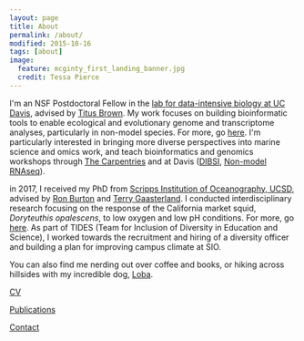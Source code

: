 ```yaml
---
layout: page
title: About
permalink: /about/
modified: 2015-10-16
tags: [about]
image: 
  feature: mcginty_first_landing_banner.jpg
  credit: Tessa Pierce
---
```


I'm an NSF Postdoctoral Fellow in the [lab for data-intensive biology at UC Davis](http://ivory.idyll.org/lab/), advised by [Titus Brown](https://biology.ucdavis.edu/people/c-titus-brown). My work focuses on building bioinformatic tools to enable ecological and evolutionary genome and transcriptome analyses, particularly in non-model species. For more, go [here](http://bluegenes.github.io/research/). I'm particularly interested in bringing more diverse perspectives into marine science and omics work, and teach bioinformatics and genomics workshops through [The Carpentries](https://carpentries.org/) and at Davis ([DIBSI](http://ivory.idyll.org/dibsi/2017/#data-intensive-biology-summer-institute-at-uc-davis), [Non-model RNAseq](https://dibsi-rnaseq.readthedocs.io/en/latest/)).


in 2017, I received my PhD from [Scripps Institution of Oceanography, UCSD,](https://scripps.ucsd.edu/) advised by [Ron Burton](http://burtonlab.weebly.com/store/c1/Featured_Products.html/) and [Terry Gaasterland](http://genomes.ucsd.edu/). I conducted interdisciplinary research focusing on the response of the California market squid, *Doryteuthis opalescens*, to low oxygen and low pH conditions. For more, go [here](http://bluegenes.github.io/research/). As part of TIDES (Team for Inclusion of Diversity in Education and Science), I worked towards the recruitment and hiring of a diversity officer and building a plan for improving campus climate at SIO. 

You can also find me nerding out over coffee and books, or hiking across hillsides with my incredible dog, [Loba](http://bluegenes.github.io/loba/).


[CV](http://bluegenes.github.io/cv/)   

[Publications](http://bluegenes.github.io/publications/)



[Contact](mailto:ntpierce@gmail.com)
